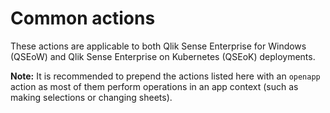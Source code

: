# Common actions

These actions are applicable to both Qlik Sense Enterprise for Windows (QSEoW) and Qlik Sense Enterprise on Kubernetes (QSEoK) deployments.

**Note:** It is recommended to prepend the actions listed here with an `openapp` action as most of them perform operations in an app context (such as making selections or changing sheets).
